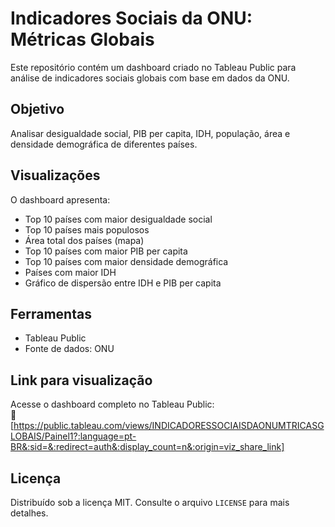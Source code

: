 # Indicadores Sociais da ONU: Métricas Globais

Este repositório contém um dashboard criado no Tableau Public para análise de indicadores sociais globais com base em dados da ONU.

## Objetivo

Analisar desigualdade social, PIB per capita, IDH, população, área e densidade demográfica de diferentes países.

##  Visualizações

O dashboard apresenta:

- Top 10 países com maior desigualdade social
- Top 10 países mais populosos
- Área total dos países (mapa)
- Top 10 países com maior PIB per capita
- Top 10 países com maior densidade demográfica
- Países com maior IDH
- Gráfico de dispersão entre IDH e PIB per capita

##  Ferramentas

- Tableau Public
- Fonte de dados: ONU

##  Link para visualização

Acesse o dashboard completo no Tableau Public:  
🔗 [https://public.tableau.com/views/INDICADORESSOCIAISDAONUMTRICASGLOBAIS/Painel1?:language=pt-BR&:sid=&:redirect=auth&:display_count=n&:origin=viz_share_link]

##  Licença

Distribuído sob a licença MIT. Consulte o arquivo `LICENSE` para mais detalhes.

